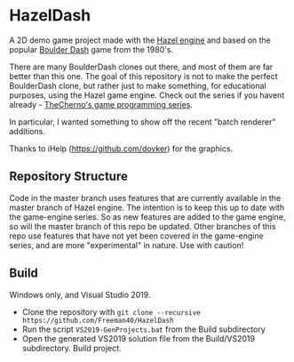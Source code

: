 # HazelDash
A 2D demo game project made with the [Hazel engine](https://github.com/TheCherno/Hazel) and based on the popular [Boulder Dash](https://boulder-dash.com) game from the 1980's.

There are many BoulderDash clones out there, and most of them are far better than this one.  The goal of this repository is not to make the perfect BoulderDash clone, but rather just to make something, for educational purposes, using the Hazel game engine.  Check out the series if you havent already - [TheCherno's game programming series](https://www.youtube.com/playlist?list=PLlrATfBNZ98dC-V-N3m0Go4deliWHPFwT).

In particular, I wanted something to show off the recent "batch renderer" additions.

Thanks to iHelp (https://github.com/dovker) for the graphics.

## Repository Structure
Code in the master branch uses features that are currently available in the master branch of Hazel engine.  The intention is to keep this up to date with the game-engine series.  So as new features are added to the game engine, so will the master branch of this repo be updated.
Other branches of this repo use features that have not yet been covered in the game-engine series, and are more "experimental" in nature.  Use with caution!

## Build
Windows only, and Visual Studio 2019.

* Clone the repository with `git clone --recursive https://github.com/Freeman40/HazelDash`
* Run the script `VS2019-GenProjects.bat` from the Build subdirectory
* Open the generated VS2019 solution file from the Build/VS2019 subdirectory.  Build project.
